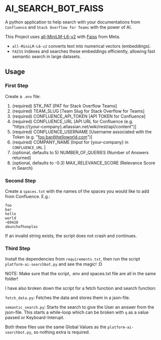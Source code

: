 # AI_SEARCH_BOT_FAISS
A python application to help search with your documentations from `Confluence` and `Stack Overflow for Teams` with the power of AI.

This Project uses [all-MiniLM-L6-v2](https://huggingface.co/sentence-transformers/all-MiniLM-L6-v2) with [Faiss](https://ai.meta.com/tools/faiss/) from Meta.

- `all-MiniLM-L6-v2` converts text into numerical vectors (embeddings).
- `FAISS` indexes and searches these embeddings efficiently, allowing fast semantic search in large datasets.

## Usage
### First Step
Create a `.env` file:

1. (required) STK_PAT [PAT for Stack Overflow Teams]
2. (required) TEAM_SLUG [Team Slug for Stack Overflow for Teams]
3. (required) CONFLUENCE_API_TOKEN [API TOKEN for Confluence]
4. (required) CONFLUENCE_URL [API URL for Confluence (e.g. "https://{your-company}.atlassian.net/wiki/rest/api/content")]
5. (required) CONFLUENCE_USERNAME [Username associated with the Token (e.g. "foo.bar@helloworld.com")]
6. (required) COMPANY_NAME [Input for {your-company} in `CONFLUENCE_URL` ]
7. (optional, defaults to 5) NUMBER_OF_QUERIES (Number of Answers returned)
8. (optional, defaults to -0.3) MAX_RELEVANCE_SCORE (Relevance Score in Search)
   
### Second Step
Create a `spaces.txt` with the names of the spaces you would like to add from Confluence.
E.g.:
```
foo
bar
hello
world
~69420
abunchofhooplas
```
If an invalid string exists, the script does not crash and continues.

### Third Step
Install the dependencies from `requirements.txt`, then run the script `platform-ai-searchbot.py` and see the magic! :D

NOTE: Make sure that the script, .env and spaces.txt file are all in the same folder!

I have also broken down the script for a fetch function and search function:

`fetch_data.py`: Fetches the data and stores them in a json-file.

`semantic_search.py`: Starts the search to give the User an answer from the json-file. This starts a while-loop which can be broken with `q` as a value passed or Keyboard-Interupt.

Both these files use the same Global Values as the `platform-ai-searchbot.py`, so nothing extra is required.
